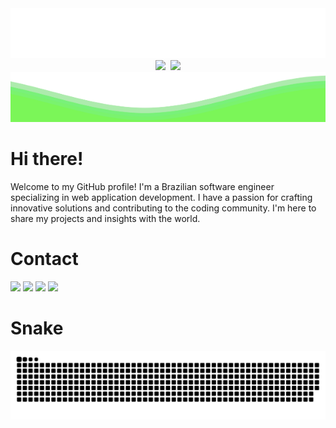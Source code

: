 <div align="center">
    <div align="center">
        <img width="100%" height="80px" src="https://raw.githubusercontent.com/PedroLMaia/PedroLMaia/b2322d43a5f784da45e47def870b1fb00be5a358/OndaReversa.svg"/>
    </div>
    <img width="36.2%" src="https://git-stats-private-git-main-pedrolmaia.vercel.app/api/top-langs/?username=PedroLMaia&layout=compact&langs_count=8&theme=shadow_green"/>&nbsp
    <img width="55%" src="https://git-stats-private-git-main-pedrolmaia.vercel.app/api?username=PedroLMaia&show_icons=true&theme=shadow_green&include_all_commits=true&count_private=true"/>
    <div align="center">
        <img width="100%" height="80px" src="https://raw.githubusercontent.com/PedroLMaia/PedroLMaia/b2322d43a5f784da45e47def870b1fb00be5a358/Onda.svg"/>
    </div>
</div>

# Hi there!
Welcome to my GitHub profile! I'm a Brazilian software engineer specializing in web application development. I have a passion for crafting innovative solutions and contributing to the coding community. I'm here to share my projects and insights with the world.


# Contact
<div> 
  <a href = "https://portfolio-pedrolmaia.vercel.app"><img src="https://img.shields.io/badge/-Portf%C3%B3lio-%23009000?style=for-the-badge&logo=O&logoColor=white" target="_blank"></a>
  <a href="https://www.linkedin.com/in/pedrolmaia" target="_blank"><img src="https://img.shields.io/badge/-LinkedIn-%228B22?style=for-the-badge&logo=l&logoColor=white" target="_blank"></a> 
  <a href="https://www.instagram.com/_pedrolzmaia/" target="_blank"><img src="https://img.shields.io/badge/-Instagram-%2332CD32?style=for-the-badge&logo=i&logoColor=white" target="_blank"></a>                                   
  <a href = "mailto:pedro-luiz-maia@hotmail.com"><img src="https://img.shields.io/badge/-Outlook-%2332CD32?style=for-the-badge&logo=l&logoColor=white" target="_blank"></a>
</div>

# Snake
<div align="center">
    <picture>
  <source
    media="(prefers-color-scheme: dark)"
    srcset="https://raw.githubusercontent.com/PedroLMaia/PedroLMaia/output/github-contribution-grid-snake-dark.svg"
  />
  <source
    media="(prefers-color-scheme: light)"
    srcset="https://raw.githubusercontent.com/PedroLMaia/PedroLMaia/output/github-contribution-grid-snake-dark.svg"
  />
  <img
    alt="Animação"
    src="https://raw.githubusercontent.com/PedroLMaia/PedroLMaia/output/github-contribution-grid-snake-dark.svg"
  />
</picture>
</div>
